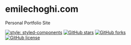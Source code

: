 # emilechoghi.com
Personal Portfolio Site

[![style: styled-components](https://img.shields.io/badge/style-%F0%9F%92%85%20styled--components-orange.svg?colorB=daa357&colorA=db748e)](https://github.com/styled-components/styled-components) [![GitHub stars](https://img.shields.io/github/stars/echoghi/emilechoghi.com.svg)](https://github.com/echoghi/emilechoghi.com/stargazers) 
[![GitHub forks](https://img.shields.io/github/forks/echoghi/emilechoghi.com.svg)](https://github.com/echoghi/emilechoghi.com/network)
 [![GitHub license](https://img.shields.io/github/license/echoghi/emilechoghi.com.svg)](https://github.com/echoghi/emilechoghi.com/blob/master/LICENSE)

